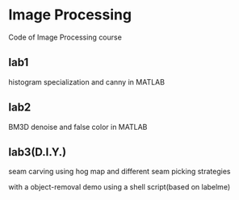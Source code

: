 # Image Processing
Code of Image Processing course

## lab1
histogram specialization and canny in MATLAB

## lab2
BM3D denoise and false color in MATLAB

## lab3(D.I.Y.)
seam carving using hog map and different seam picking strategies

with a object-removal demo using a shell script(based on labelme)
